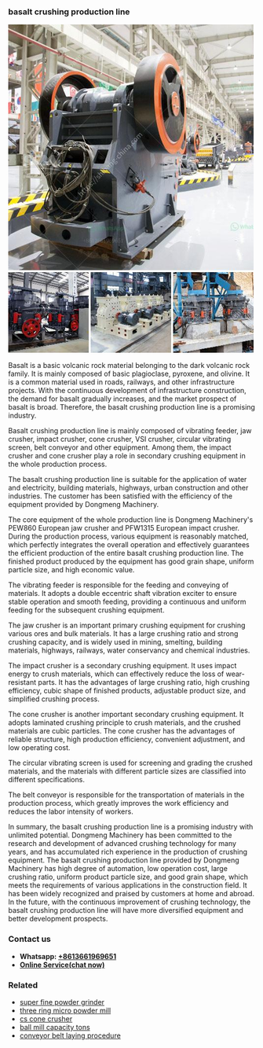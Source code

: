 <h3>basalt crushing production line</h3><img src='1702952921.jpg' alt=''><p>Basalt is a basic volcanic rock material belonging to the dark volcanic rock family. It is mainly composed of basic plagioclase, pyroxene, and olivine. It is a common material used in roads, railways, and other infrastructure projects. With the continuous development of infrastructure construction, the demand for basalt gradually increases, and the market prospect of basalt is broad. Therefore, the basalt crushing production line is a promising industry.</p><p>Basalt crushing production line is mainly composed of vibrating feeder, jaw crusher, impact crusher, cone crusher, VSI crusher, circular vibrating screen, belt conveyor and other equipment. Among them, the impact crusher and cone crusher play a role in secondary crushing equipment in the whole production process.</p><p>The basalt crushing production line is suitable for the application of water and electricity, building materials, highways, urban construction and other industries. The customer has been satisfied with the efficiency of the equipment provided by Dongmeng Machinery.</p><p>The core equipment of the whole production line is Dongmeng Machinery's PEW860 European jaw crusher and PFW1315 European impact crusher. During the production process, various equipment is reasonably matched, which perfectly integrates the overall operation and effectively guarantees the efficient production of the entire basalt crushing production line. The finished product produced by the equipment has good grain shape, uniform particle size, and high economic value.</p><p>The vibrating feeder is responsible for the feeding and conveying of materials. It adopts a double eccentric shaft vibration exciter to ensure stable operation and smooth feeding, providing a continuous and uniform feeding for the subsequent crushing equipment.</p><p>The jaw crusher is an important primary crushing equipment for crushing various ores and bulk materials. It has a large crushing ratio and strong crushing capacity, and is widely used in mining, smelting, building materials, highways, railways, water conservancy and chemical industries.</p><p>The impact crusher is a secondary crushing equipment. It uses impact energy to crush materials, which can effectively reduce the loss of wear-resistant parts. It has the advantages of large crushing ratio, high crushing efficiency, cubic shape of finished products, adjustable product size, and simplified crushing process.</p><p>The cone crusher is another important secondary crushing equipment. It adopts laminated crushing principle to crush materials, and the crushed materials are cubic particles. The cone crusher has the advantages of reliable structure, high production efficiency, convenient adjustment, and low operating cost.</p><p>The circular vibrating screen is used for screening and grading the crushed materials, and the materials with different particle sizes are classified into different specifications.</p><p>The belt conveyor is responsible for the transportation of materials in the production process, which greatly improves the work efficiency and reduces the labor intensity of workers.</p><p>In summary, the basalt crushing production line is a promising industry with unlimited potential. Dongmeng Machinery has been committed to the research and development of advanced crushing technology for many years, and has accumulated rich experience in the production of crushing equipment. The basalt crushing production line provided by Dongmeng Machinery has high degree of automation, low operation cost, large crushing ratio, uniform product particle size, and good grain shape, which meets the requirements of various applications in the construction field. It has been widely recognized and praised by customers at home and abroad. In the future, with the continuous improvement of crushing technology, the basalt crushing production line will have more diversified equipment and better development prospects.</p><h3>Contact us</h3><ul><li><strong>Whatsapp:&nbsp;<a href="https://wa.me/8613661969651">+8613661969651</a></strong></li><li><a href="https://swt.shibang-china.com/?git&amp;zhl&amp;basalt crushing production line"><strong>Online Service(chat now)</strong></a></li></ul><h3>Related</h3><ul><li><a href='super fine powder grinder.md'>super fine powder grinder</a></li><li><a href='three ring micro powder mill.md'>three ring micro powder mill</a></li><li><a href='cs cone crusher.md'>cs cone crusher</a></li><li><a href='ball mill capacity tons.md'>ball mill capacity tons</a></li><li><a href='conveyor belt laying procedure.md'>conveyor belt laying procedure</a></li></ul>